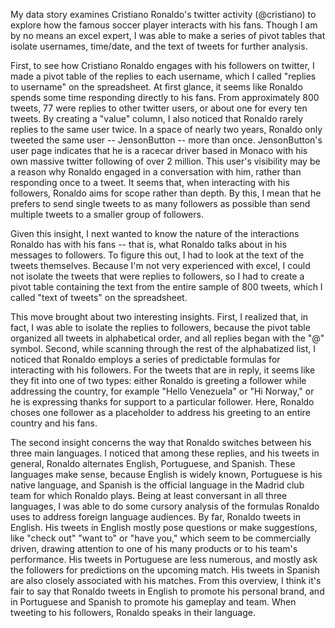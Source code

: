 My data story examines Cristiano Ronaldo's twitter activity (@cristiano) to explore how the famous soccer player interacts with his fans. Though I am by no means an excel expert, I was able to make a series of pivot tables that isolate usernames, time/date, and the text of tweets for further analysis. 

First, to see how Cristiano Ronaldo engages with his followers on twitter, I made a pivot table of the replies to each username, which I called "replies to username" on the spreadsheet. At first glance, it seems like Ronaldo spends some time responding directly to his fans. From approximately 800 tweets, 77 were replies to other twitter users, or about one for every ten tweets. By creating a "value" column, I also noticed that Ronaldo rarely replies to the same user twice. In a space of nearly two years, Ronaldo only tweeted the same user -- JensonButton -- more than once. JensonButton's user page indicates that he is a racecar driver based in Monaco with his own massive twitter following of over 2 million. This user's visibility may be a reason why Ronaldo engaged in a conversation with him, rather than responding once to a tweet. It seems that, when interacting with his followers, Ronaldo aims for scope rather than depth. By this, I mean that he prefers to send single tweets to as many followers as possible than send multiple tweets to a smaller group of followers. 

Given this insight, I next wanted to know the nature of the interactions Ronaldo has with his fans -- that is, what Ronaldo talks about in his messages to followers. To figure this out, I had to look at the text of the tweets themselves. Because I'm not very experienced with excel, I could not isolate the tweets that were replies to followers, so I had to create a pivot table containing the text from the entire sample of 800 tweets, which I called "text of tweets" on the spreadsheet. 

This move brought about two interesting insights. First, I realized that, in fact, I was able to isolate the replies to followers, because the pivot table organized all tweets in alphabetical order, and all replies began with the "@" symbol. Second, while scanning through the rest of the alphabatized list, I noticed that Ronaldo employs a series of predictable formulas for interacting with his followers. For the tweets that are in reply, it seems like they fit into one of two types: either Ronaldo is greeting a follower while addressing the country, for example "Hello Venezuela" or "Hi Norway," or he is expressing thanks for support to a particular follower. Here, Ronaldo choses one follower as a placeholder to address his greeting to an entire country and his fans. 

The second insight concerns the way that Ronaldo switches between his three main languages. I noticed that among these replies, and his tweets in general, Ronaldo alternates English, Portuguese, and Spanish. These languages make sense, because English is widely known, Portuguese is his native language, and Spanish is the official language in the Madrid club team for which Ronaldo plays. Being at least conversant in all three languages, I was able to do some cursory analysis of the formulas Ronaldo uses to address foreign language audiences. By far, Ronaldo tweets in English. His tweets in English mostly pose questions or make suggestions, like "check out" "want to" or "have you," which seem to be commercially driven, drawing attention to one of his many products or to his team's performance. His tweets in Portuguese are less numerous, and mostly ask the followers for predictions on the upcoming match. His tweets in Spanish are also closely associated with his matches. From this overview, I think it's fair to say that Ronaldo tweets in English to promote his personal brand, and in Portuguese and Spanish to promote his gameplay and team. When tweeting to his followers, Ronaldo speaks in their language. 

